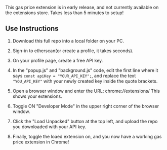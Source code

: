 This gas price extension is in early release, and not currently available on the extensions store. 
Takes less than 5 minutes to setup!

## Use Instructions

1. Download this full repo into a local folder on your PC.

2. Sign-in to etherscan(or create a profile, it takes seconds).

3. On your profile page, create a free API key.

4. In the "popup.js" and "background.js" code, edit the first line where it says `const apiKey = "YOUR_API_KEY";`, and replace the text `"YOU_API_KEY"` with your newly created key inside the quote brackets.

5. Open a browser window and enter the URL: chrome://extensions/   This shows your extensions.

6. Toggle ON "Developer Mode" in the upper right corner of the browser window.
   
8. Click the "Load Unpacked" button at the top left, and upload the repo you downloaded with your API key.
   
10. Finally, toggle the loaed extension on, and you now have a working gas price extension in Chrome!
